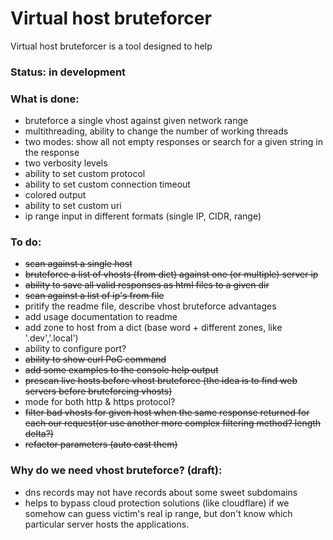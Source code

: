 # Virtual host bruteforcer
Virtual host bruteforcer is a tool designed to help 

### Status: in development

### What is done:
 - bruteforce a single vhost against given network range
 - multithreading, ability to change the number of working threads
 - two modes: show all not empty responses or search for a given string in the response
 - two verbosity levels
 - ability to set custom protocol
 - ability to set custom connection timeout
 - colored output
 - ability to set custom uri
 - ip range input in different formats (single IP, CIDR, range)
 
 ### To do:
 - ~~scan against a single host~~
 - ~~bruteforce a list of vhosts (from dict) against one (or multiple) server ip~~
 - ~~ability to save all valid responses as html files to a given dir~~
 - ~~scan against a list of ip's from file~~
 - pritify the readme file, describe vhost bruteforce advantages
 - add usage documentation to readme
 - add zone to host from a dict (base word + different zones, like '.dev','.local')
 - ability to configure port?
 - ~~ability to show curl PoC command~~
 - ~~add some examples to the console help output~~
 - ~~prescan live hosts before vhost bruteforce (the idea is to find web servers before bruteforcing vhosts)~~
 - mode for both http & https protocol?
 - ~~filter bad vhosts for given host when the same response returned for each our request(or use another more complex filtering method? length delta?)~~
 - ~~refactor parameters (auto cast them)~~
 
 ### Why do we need vhost bruteforce? (draft):
 - dns records may not have records about some sweet subdomains
 - helps to bypass cloud protection solutions (like cloudflare) if we somehow can guess victim's real ip range, but don't know which particular server hosts the applications.
